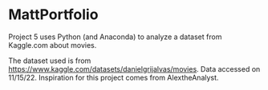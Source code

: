 # MattPortfolio
Project 5 uses Python (and Anaconda) to analyze a dataset from Kaggle.com about movies.

The dataset used is from https://www.kaggle.com/datasets/danielgrijalvas/movies. Data accessed on 11/15/22. Inspiration for this project comes from AlextheAnalyst.
